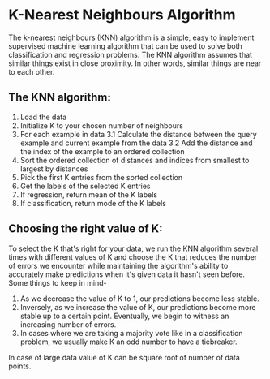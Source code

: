 # K-Nearest Neighbours Algorithm
The k-nearest neighbours (KNN) algorithm is a simple, easy to implement supervised machine learning algorithm 
that can be used to solve both classification and regression problems.
The KNN algorithm assumes that similar things exist in close proximity. In other words, similar things are near to each other.

## The KNN algorithm:
1. Load the data
2. Initialize K to your chosen number of neighbours
3. For each example in data
  3.1 Calculate the distance between the query example and current example from the data
  3.2 Add the distance and the index of the example to an ordered collection
4. Sort the ordered collection of distances and indices from smallest to largest by distances
5. Pick the first K entries from the sorted collection
6. Get the labels of the selected K entries
7. If regression, return mean of the K labels
8. If classification, return mode of the K labels

## Choosing the right value of K:
To select the K that's right for your data, we run the KNN algorithm several times with different values of K and
choose the K that reduces the number of errors we encounter while maintaining the algorithm's ability to accurately
make predictions when it's given data it hasn't seen before.
Some things to keep in mind-
1. As we decrease the value of K to 1, our predictions become less stable.
2. Inversely, as we increase the value of K, our predictions become more stable up to a certain point. Eventually,
   we begin to witness an increasing number of errors.
3. In cases where we are taking a majority vote like in a classification problem, we usually make K an odd number
   to have a tiebreaker.

  In case of large data value of K can be square root of number of data points.

